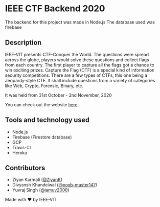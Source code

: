 # IEEE CTF Backend 2020

The backend for this project was made in Node.js
The database used was firebase

## Description

IEEE-VIT presents CTF-Conquer the World. The questions were spread across the globe, players would solve these questions and collect flags from each country. The first player to capture all the flags got a chance to win exciting prizes. Capture the Flag (CTF) is a special kind of information security competitions. There are a few types of CTFs, this one being a Jeopardy-style CTF. It shall include questions from a variety of categories like Web, Crypto, Forensic, Binary, etc.

It was held from 31st October - 2nd November, 2020

You can check out the website [here](https://ctf.ieeevit.org/).

## Tools and technology used
* Node.js
* Firebase (Firestore database)
* GCP
* Travis-CI
* Heroku

## Contributors

* Ziyan Karmali (<a href="https://github.com/ZiyanK">@ZiyanK</a>)
* Divyansh Khandelwal (<a href="https://github.com/noob-master147">@noob-master147</a>)
* Yuvraj Singh (<a href="https://github.com/iamuv2000">@iamuv2000</a>)

Made with ❤ by IEEE-VIT